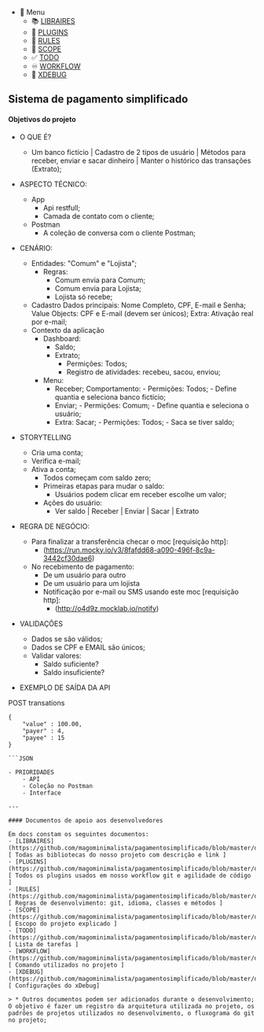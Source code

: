 - 🍔 Menu
    - 📚 [LIBRAIRES](https://github.com/magominimalista/pagamentosimplificado/blob/master/docs/LIBRARIES.md)
    - 🔌 [PLUGINS](https://github.com/magominimalista/pagamentosimplificado/blob/master/docs/PLUGINS.md)
    - 📜 [RULES](https://github.com/magominimalista/pagamentosimplificado/blob/master/docs/RULES.md)
    - 📖 [SCOPE](https://github.com/magominimalista/pagamentosimplificado/blob/master/docs/SCOPE.md)
    - ✅ [TODO](https://github.com/magominimalista/pagamentosimplificado/blob/master/docs/TODO.md)
    - ♾️ [WORKFLOW](https://github.com/magominimalista/pagamentosimplificado/blob/master/docs/WORKFLOW.md)
    - 🐛 [XDEBUG](https://github.com/magominimalista/pagamentosimplificado/blob/master/docs/XDEBUG.md)

## Sistema de pagamento simplificado

#### Objetivos do projeto

- O QUE É?
    - Um banco fictício | Cadastro de 2 tipos de usuário | Métodos para receber, enviar e sacar dinheiro | Manter o histórico das transações (Extrato);

- ASPECTO TÉCNICO:
    - App
        - Api restfull;
        - Camada de contato com o cliente;
    - Postman
        - A coleção de conversa com o cliente Postman;

- CENÁRIO:
    - Entidades: "Comum" e "Lojista";
        - Regras: 
            - Comum envia para Comum;
            - Comum envia para Lojista;
            - Lojista só recebe;
    - Cadastro
        Dados principais: Nome Completo, CPF, E-mail e Senha;
        Value Objects: CPF e E-mail (devem ser únicos);
        Extra: Ativação real por e-mail;
    - Contexto da aplicação
        - Dashboard:
            - Saldo;
            - Extrato;
                - Permições: Todos;
                - Registro de atividades: recebeu, sacou, enviou;
        - Menu:
            - Receber;
                Comportamento:
                    - Permições: Todos;
                    - Define quantia e seleciona banco fictício;
            - Enviar;
                    - Permições: Comum;
                    - Define quantia e seleciona o usuário;
            - Extra: Sacar;
                    - Permições: Todos;
                    - Saca se tiver saldo;

- STORYTELLING
    - Cria uma conta;
    - Verifica e-mail;
    - Ativa a conta;
        - Todos começam com saldo zero;
        - Primeiras etapas para mudar o saldo:
            - Usuários podem clicar em receber escolhe um valor;
        - Ações do usuário:
            - Ver saldo | Receber | Enviar | Sacar | Extrato

- REGRA DE NEGÓCIO: 
    - Para finalizar a transferência checar o moc [requisição http]:
        - (https://run.mocky.io/v3/8fafdd68-a090-496f-8c9a-3442cf30dae6)
    - No recebimento de pagamento:
        - De um usuário para outro
        - De um usuário para um lojista
        - Notificação por e-mail ou SMS usando este moc [requisição http]:
            - (http://o4d9z.mocklab.io/notify)

- VALIDAÇÔES
    - Dados se são válidos;
    - Dados se CPF e EMAIL são únicos;
    - Validar valores:
        - Saldo suficiente?
        - Saldo insuficiente?

- EXEMPLO DE SAÍDA DA API

POST transations
```
{
    "value" : 100.00,
    "payer" : 4,
    "payee" : 15
}

```JSON

- PRIORIDADES
    - API
    - Coleção no Postman
    - Interface

---

#### Documentos de apoio aos desenvolvedores

Em docs constam os seguintes documentos:
- [LIBRAIRES](https://github.com/magominimalista/pagamentosimplificado/blob/master/docs/LIBRARIES.md) [ Todas as bibliotecas do nosso projeto com descrição e link ]
- [PLUGINS](https://github.com/magominimalista/pagamentosimplificado/blob/master/docs/PLUGINS.md) [ Todos os plugins usados em nosso workflow git e agilidade de código ]
- [RULES](https://github.com/magominimalista/pagamentosimplificado/blob/master/docs/RULES.md) [ Regras de desenvolvimento: git, idioma, classes e métodos ]
- [SCOPE](https://github.com/magominimalista/pagamentosimplificado/blob/master/docs/SCOPE.md) [ Escopo do projeto explicado ]
- [TODO](https://github.com/magominimalista/pagamentosimplificado/blob/master/docs/TODO.md) [ Lista de tarefas ]
- [WORKFLOW](https://github.com/magominimalista/pagamentosimplificado/blob/master/docs/WORKFLOW.md) [ Comando utilizados no projeto ]
- [XDEBUG](https://github.com/magominimalista/pagamentosimplificado/blob/master/docs/XDEBUG.md) [ Configurações do xDebug]

> * Outros documentos podem ser adicionados durante o desenvolvimento; O objetivo é fazer um registro da arquitetura utilizada no projeto, os padrões de projetos utilizados no desenvolvimento, o fluxograma do git no projeto;
